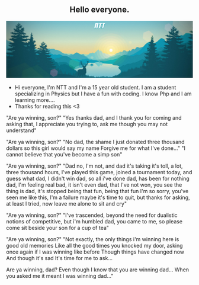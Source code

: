 <div align="center">
	<h2>Hello everyone.</h2>
</div>
<div align=center>
	<a href="https://github.com/NTT1906/MineGen">
		<img src="https://raw.githubusercontent.com/NTT1906/NTT1906/master/logo.png">
	</a>
</div>

- Hi everyone, I'm NTT and I'm a 15 year old student. I am a student specializing in Physics but I have a fun with coding. I know Php and I am learning more....<br>
- Thanks for reading this <3

"Are ya winning, son?"
"Yes thanks dad,
and I thank you for coming and asking that,
I appreciate you trying to,
ask me though you may not understand"

"Are ya winning, son?"
"No dad, the shame
I just donated three thousand dollars so this girl would say my name
Forgive me for what I've done..."
"I cannot believe that you've become a simp son"

"Are ya winning, son?"
"Dad no, I'm not, and dad it's taking it's toll, a lot, three thousand hours, I've played this game, joined a tournament today, and guess what dad, I didn't win dad, so all i've done dad, has been for nothing dad, I'm feeling real bad, it isn't even dad, that I've not won, you see the thing is dad, it's stopped being that fun, being that fun
I'm so sorry, you've seen me like this, I'm a failure maybe it's time to quit, but thanks for asking, at least I tried, now leave me alone to sit and cry"

"Are ya winning, son?"
"I've trascended, beyond the need for dualistic notions of competitive, but i'm humbled dad, you came to me, so please come sit beside your son for a cup of tea"

"Are ya winning, son?"
"Not exactly, the only things i'm winning here is good old memories
Like all the good times you knocked my door, asking once again if I was winning like before
Though things have changed now
And though it's sad 
It's time for me to ask...

Are ya winning, dad?
Even though I know that you are winning dad...
When you asked me it meant I was winning dad..."
